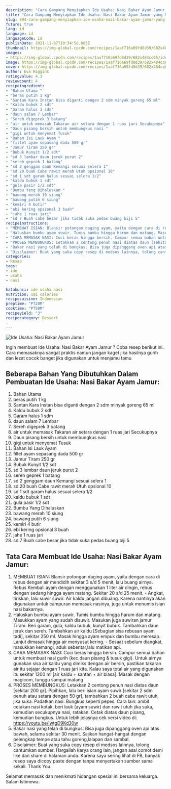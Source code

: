 ```yaml
---
description: "Cara Gampang Menyiapkan Ide Usaha: Nasi Bakar Ayam Jamur yang Menggugah Selera"
title: "Cara Gampang Menyiapkan Ide Usaha: Nasi Bakar Ayam Jamur yang Menggugah Selera"
slug: 894-cara-gampang-menyiapkan-ide-usaha-nasi-bakar-ayam-jamur-yang-menggugah-selera
future: true
lang: id
language: id
languageCode: id
publishDate: 2021-11-07T10:34:58.005Z 
thumbnail: https://img-global.cpcdn.com/recipes/1aaf716a69fd8d39/682x484cq65/ide-usaha-nasi-bakar-ayam-jamur-foto-resep-utama.png
images:
- https://img-global.cpcdn.com/recipes/1aaf716a69fd8d39/682x484cq65/ide-usaha-nasi-bakar-ayam-jamur-foto-resep-utama.png
image: https://img-global.cpcdn.com/recipes/1aaf716a69fd8d39/682x484cq65/ide-usaha-nasi-bakar-ayam-jamur-foto-resep-utama.png
cover: https://img-global.cpcdn.com/recipes/1aaf716a69fd8d39/682x484cq65/ide-usaha-nasi-bakar-ayam-jamur-foto-resep-utama.png
author: Eva Higgins
ratingvalue: 4.3
reviewcount: 4
recipeingredient:
- "Bahan Utama "
- "beras putih 1 kg"
- "Santan Kara Instan bisa diganti dengan 2 sdm minyak goreng 65 ml"
- "Kaldu bubuk 2 sdt"
- "Garam halus 1 sdm"
- "daun salam 7 Lembar"
- "Sereh digeprek 3 batang"
- "air untuk memasak Takaran air setara dengan 1 ruas jari Secukupnya"
- "Daun pisang bersih untuk membungkus nasi "
- "gigi untuk menyemat Tusuk"
- "Bahan Isi Lauk Ayam "
- "fillet ayam sepasang dada 500 gr"
- "Jamur Tiram 250 gr"
- "Bubuk Kunyit 1/2 sdt"
- "sd 3 lembar daun jeruk purut 2"
- "sereh geprek 1 batang"
- "sd 2 genggam daun Kemangi sesuai selera 1"
- "sd 20 buah Cabe rawit merah Utuh opsional 10"
- "sd 1 sdt garam halus sesuai selera 1/2"
- "kaldu bubuk 1 sdt"
- "gula pasir 1/2 sdt"
- "Bumbu Yang Dihaluskan "
- "bawang merah 10 siung"
- "bawang putih 6 siung"
- "kemiri 4 butir"
- "ebi kering opsional 3 buah"
- "jahe 1 ruas jari"
- "sd 7 Buah cabe besar jika tidak suka pedas buang biji 5"
recipeinstructions:
- "MEMBUAT ISIAN: Blansir potongan daging ayam, yaitu dengan cara di rebus dengan air mendidih sekitar 3 s/d 5 menit, lalu buang airnya. Rebus Kembali ayam dengan menggunakan 1 liter air dingin, rebus dengan sedang hingga ayam matang. Sekitar 20 s/d 25 menit.  Angkat, tiriskan, lalu suwir suwir. Air kaldu jangan dibuang. Karena nantinya akan digunakan untuk campuran memasak nasinya, juga untuk menumis isian nasi bakarnya."
- "Haluskan bumbu ayam suwir. Tumis bumbu hingga harum dan matang. Masukkan ayam yang sudah disuwir. Masukan juga suwiran jamur Tiram. Beri garam, gula, kaldu bubuk, kunyit bubuk. Tambahkan daun jeruk dan sereh. Tambahkan air kaldu [Sebagian sisa rebusan ayam tadi], sekitar 250 ml. Masak hingga ayam empuk dan bumbu meresap. Lanjut dimasak hingga air menyusut kering.  Sesaat sebelum diangkat, masukkan kemangi, aduk sebentar,lalu matikan api."
- "CARA MEMASAK NASI: Cuci beras hingga bersih. Campur semua bahan untuk membuat nasi gurih (kec.daun pisang &amp; tusuk gigi). Untuk airnya gunakan sisa air kaldu yang dimiks dengan air bersih, pastikan takaran air itu sejajar dengan 1 ruas jari kita. Kalau saya total air yang digunakan itu sekitar 1200 ml [air kaldu + santan + air biasa]. Masak dengan magicom, tunggu sampai matang"
- "PROSES MEMBUNGKUS: Letakkan 2 centong penuh nasi diatas daun [sekitar 200 gr]. Pipihkan, lalu beri isian ayam suwir [sekitar 2 sdm penuh atau setara dengan 50 gr], tambahkan 2 buah cabe rawit utuh, jika suka. Padatkan nasi. Bungkus seperti pepes. Cara lain: ambil cetakan nasi kotak, beri lauk (ayam suwir) dan rawit utuh jika suka, kemudian secukupnya nasi, ratakan. Cetak diatas daun pisang, kemudian bungkus. Untuk lebih jelasnya cek versi video di: https://youtu.be/iwtgD9Kd30w"
- "Bakar nasi yang telah di bungkus. Bisa juga dipanggang oven api atas bawah, selama sekitar 30 menit. Sajikan hangat-hangat dengan pelengkap tempe atau tahu goreng,lalapan dan sambal."
- "Disclaimer: Buat yang suka copy resep di medsos lainnya, tolong cantumkan sumber. Hargailah karya orang lain, jangan asal comot demi like dan share di halaman anda. Karena saya sering lihat di FB, banyak resep saya dicopy paste dengan tanpa menyertakan sumber sama sekali. Thank You."
categories:
- Resep
tags:
- ide
- usaha
- nasi

katakunci: ide usaha nasi 
nutrition: 191 calories
recipecuisine: Indonesian
preptime: "PT20M"
cooktime: "PT50M"
recipeyield: "3"
recipecategory: Dessert
. 
---
```



![Ide Usaha: Nasi Bakar Ayam Jamur](https://img-global.cpcdn.com/recipes/1aaf716a69fd8d39/682x484cq65/ide-usaha-nasi-bakar-ayam-jamur-foto-resep-utama.png)

Ingin membuat Ide Usaha: Nasi Bakar Ayam Jamur ? Coba resep berikut ini. Cara memasaknya sangat praktis namun jangan kaget jika hasilnya gurih dan lezat cocok banget jika digunakan untuk menjamu tamu

<!--inarticleads1-->

## Beberapa Bahan Yang Dibutuhkan Dalam Pembuatan Ide Usaha: Nasi Bakar Ayam Jamur:

1. Bahan Utama 
1. beras putih 1 kg
1. Santan Kara Instan bisa diganti dengan 2 sdm minyak goreng 65 ml
1. Kaldu bubuk 2 sdt
1. Garam halus 1 sdm
1. daun salam 7 Lembar
1. Sereh digeprek 3 batang
1. air untuk memasak Takaran air setara dengan 1 ruas jari Secukupnya
1. Daun pisang bersih untuk membungkus nasi 
1. gigi untuk menyemat Tusuk
1. Bahan Isi Lauk Ayam 
1. fillet ayam sepasang dada 500 gr
1. Jamur Tiram 250 gr
1. Bubuk Kunyit 1/2 sdt
1. sd 3 lembar daun jeruk purut 2
1. sereh geprek 1 batang
1. sd 2 genggam daun Kemangi sesuai selera 1
1. sd 20 buah Cabe rawit merah Utuh opsional 10
1. sd 1 sdt garam halus sesuai selera 1/2
1. kaldu bubuk 1 sdt
1. gula pasir 1/2 sdt
1. Bumbu Yang Dihaluskan 
1. bawang merah 10 siung
1. bawang putih 6 siung
1. kemiri 4 butir
1. ebi kering opsional 3 buah
1. jahe 1 ruas jari
1. sd 7 Buah cabe besar jika tidak suka pedas buang biji 5



<!--inarticleads2-->

## Tata Cara Membuat Ide Usaha: Nasi Bakar Ayam Jamur:

1. MEMBUAT ISIAN: Blansir potongan daging ayam, yaitu dengan cara di rebus dengan air mendidih sekitar 3 s/d 5 menit, lalu buang airnya. Rebus Kembali ayam dengan menggunakan 1 liter air dingin, rebus dengan sedang hingga ayam matang. Sekitar 20 s/d 25 menit.  - Angkat, tiriskan, lalu suwir suwir. Air kaldu jangan dibuang. Karena nantinya akan digunakan untuk campuran memasak nasinya, juga untuk menumis isian nasi bakarnya.
1. Haluskan bumbu ayam suwir. Tumis bumbu hingga harum dan matang. Masukkan ayam yang sudah disuwir. Masukan juga suwiran jamur Tiram. Beri garam, gula, kaldu bubuk, kunyit bubuk. Tambahkan daun jeruk dan sereh. Tambahkan air kaldu [Sebagian sisa rebusan ayam tadi], sekitar 250 ml. Masak hingga ayam empuk dan bumbu meresap. Lanjut dimasak hingga air menyusut kering.  - Sesaat sebelum diangkat, masukkan kemangi, aduk sebentar,lalu matikan api.
1. CARA MEMASAK NASI: Cuci beras hingga bersih. Campur semua bahan untuk membuat nasi gurih (kec.daun pisang &amp; tusuk gigi). Untuk airnya gunakan sisa air kaldu yang dimiks dengan air bersih, pastikan takaran air itu sejajar dengan 1 ruas jari kita. Kalau saya total air yang digunakan itu sekitar 1200 ml [air kaldu + santan + air biasa]. Masak dengan magicom, tunggu sampai matang
1. PROSES MEMBUNGKUS: Letakkan 2 centong penuh nasi diatas daun [sekitar 200 gr]. Pipihkan, lalu beri isian ayam suwir [sekitar 2 sdm penuh atau setara dengan 50 gr], tambahkan 2 buah cabe rawit utuh, jika suka. Padatkan nasi. Bungkus seperti pepes. Cara lain: ambil cetakan nasi kotak, beri lauk (ayam suwir) dan rawit utuh jika suka, kemudian secukupnya nasi, ratakan. Cetak diatas daun pisang, kemudian bungkus. Untuk lebih jelasnya cek versi video di: https://youtu.be/iwtgD9Kd30w
1. Bakar nasi yang telah di bungkus. Bisa juga dipanggang oven api atas bawah, selama sekitar 30 menit. Sajikan hangat-hangat dengan pelengkap tempe atau tahu goreng,lalapan dan sambal.
1. Disclaimer: Buat yang suka copy resep di medsos lainnya, tolong cantumkan sumber. Hargailah karya orang lain, jangan asal comot demi like dan share di halaman anda. Karena saya sering lihat di FB, banyak resep saya dicopy paste dengan tanpa menyertakan sumber sama sekali. Thank You.




Selamat memasak dan menikmati hidangan spesial ini bersama keluarga. Salam Istimewa.
